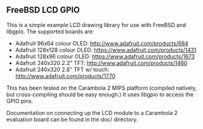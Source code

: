 FreeBSD LCD GPIO
----------------

This is a simple example LCD drawing library for use with FreeBSD and
libgpio.  The supported boards are:

* Adafruit 96x64 colour OLED: http://www.adafruit.com/products/684
* Adafruit 128x128 colour OLED: https://www.adafruit.com/products/1431
* Adafruit 128x96 colour OLED: https://www.adafruit.com/products/1673
* Adafruit 240x320 2.2" TFT: http://www.adafruit.com/products/1480
* Adafruit 240x320 2.8" TFT w/ touch: http://www.adafruit.com/products/1770

This has been tested on the Carambola 2 MIPS platform (compiled natively,
but cross-compiling should be easy enough.)  It uses libgpio to access
the GPIO pins.

Documentation on connecting up the LCD module to a Carambola 2 evaluation
board can be found in the doc/ directory.
